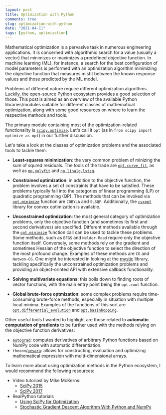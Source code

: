 ```yaml
---
layout: post
title: Optimization with Python
comments: true
slug: optimization-with-python
date: "2021-04-11"
tags: [python, optimization]
---
```


Mathematical optimization is a pervasive task in numerous engineering applications. It is concerned with algorithmic search for a value (usually a vector) that minimizes or maximizes a predefined objective function. In machine learning (ML), for instance, a search for the best configuration of model parameters is performed with an optimization algorithm minimizing the objective function that measures misfit between the known response values and those predicted by the ML model. 

Problems of different nature require different optimization algorithms. Luckily, the open-source Python ecosystem provides a good selection of those. This post is aimed as an overview of the available Python libraries/modules suitable for different classes of mathematical optimization, along with some good resources on where to learn the respective methods and tools. 

The primary module containing most of the optimization-related functionality is [`scipy.optimize`](https://docs.scipy.org/doc/scipy/reference/optimize.html). Let's call it `opt` (as in `from scipy import optimize as opt`) in our further discussion. 

Let's take a look at the classes of optimization problems and the associated tools to tackle them:

 - **Least-squares minimization**: the very common problem of minizing the sum of squred residuals. The tools of the trade are [`opt.curve_fit`](https://docs.scipy.org/doc/scipy/reference/generated/scipy.optimize.curve_fit.html), as well as [`np.polyfit`](https://numpy.org/doc/stable/reference/generated/numpy.polyfit.html) and [`np.linalg.lstsq`](https://numpy.org/doc/stable/reference/generated/numpy.linalg.lstsq.html). 
 
 - **Constrained optimization**: in addition to the objective function, the problem involves a set of constraints that have to be satisfied. These problems typically fall into the categories of linear programming (LP) or quadratic programming (QP). The methods that can be invoked via [`opt.minimize`](https://docs.scipy.org/doc/scipy/reference/generated/scipy.optimize.minimize.html) function are `COBYLA` and `SLSQP`. Additionally, the [`cvxopt`](https://cvxopt.org/) library for convex optimization is available. 
 
 - **Unconstrained optimization**: the most general category of optimization problems, only the objective function (and sometimes its first and second derivatives) are specified. Different methods available through the [`opt.minimize`](https://docs.scipy.org/doc/scipy/reference/generated/scipy.optimize.minimize.html) function call can be used to tackle these problems. Some methods, such as `BFGS` and `Nelder-Mead` require only the objective function itself. Conversely, some methods rely on the gradient and sometimes Hessian of the objective function to select the direction of the most profound change. Examples of these methods are `CG` and `Netwon-CG`. One might be interested in looking at the [mystic](https://mystic.readthedocs.io/) library, tackling specifically the unconstrained optimization problems and providing an object-orinted API with extensive callback functionality. 
 
 - **Solving multivariate equations**: this boils down to finding roots of vector functions, with the main entry point being the `opt.root` function. 
 
 - **Global brute-force optmization**: some complex problems require time-consuming brute-force methods, especially in situation with multiple local minima. Examples of the functions of this sort are [`opt.differential_evolution`](https://docs.scipy.org/doc/scipy/reference/generated/scipy.optimize.differential_evolution.html) and [`opt.basinhopping`](https://docs.scipy.org/doc/scipy/reference/generated/scipy.optimize.basinhopping.html). 

Other useful tools I wanted to highlight are those related to **automatic computation of gradients** to be further used with the methods relying on the objective function derivatives:

 - [`autograd`](https://github.com/HIPS/autograd): computes derivatives of arbitrary Python functions based on NumPy code with automatic differentiation.
 - `theano`/[`aesara`](https://github.com/pymc-devs/aesara): allows for constructing, evaluation and optimizing mathematical expression with multi-dimensional arrays. 

To learn more about using optimization methods in the Python ecosystem, I would recommend the following resources:

 - Video tutoriasl by Mike McKerns:
    - [SciPy 2015](https://www.youtube.com/watch?v=avRx2cdNZmk)
    - [SciPy 2017](https://www.youtube.com/watch?v=geFER2oVvvU)
 - RealPython tutorials
    - [Using SciPy for Optimization](https://realpython.com/python-scipy-cluster-optimize/)
    - [Stochastic Gradient Descent Algorithm With Python and NumPy](https://realpython.com/gradient-descent-algorithm-python/)
 
 





